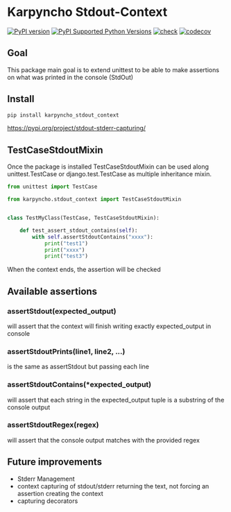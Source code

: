 # Karpyncho Stdout-Context

[![PyPI version](https://badge.fury.io/py/karpyncho-stdout-context.svg)](https://badge.fury.io/py/karpyncho-stdout-context)
[![PyPI Supported Python Versions](https://img.shields.io/pypi/pyversions/karpyncho-stdout-context.svg)](https://pypi.python.org/pypi/karpyncho-stdout-context/)
[![check](https://github.com/tox-dev/tox-gh/actions/workflows/check.yml/badge.svg)](https://github.com/tox-dev/tox-gh/actions/workflows/check.yml)
[![codecov](https://codecov.io/gh/karpyncho/stdout-context/branch/main/graph/badge.svg?token=M4IT5AXE88)](https://codecov.io/gh/karpyncho/stdout-context)
## Goal

This package main goal is to extend unittest to be able to make assertions on what was printed in the console (StdOut) 

## Install

```sh
pip install karpyncho_stdout_context
```

https://pypi.org/project/stdout-stderr-capturing/

## TestCaseStdoutMixin

Once the package is installed TestCaseStdoutMixin can be used along unittest.TestCase or django.test.TestCase as multiple inheritance mixin.

```python
from unittest import TestCase

from karpyncho.stdout_context import TestCaseStdoutMixin


class TestMyClass(TestCase, TestCaseStdoutMixin):

    def test_assert_stdout_contains(self):
        with self.assertStdoutContains("xxxx"):
            print("test1")
            print("xxxx")
            print("test3")
```

When the context ends, the assertion will be checked

## Available assertions

### assertStdout(expected_output)

will assert that the context will finish writing exactly expected_output in console 

### assertStdoutPrints(line1, line2, ...)

is the same as assertStdout but passing each line 

### assertStdoutContains(*expected_output)

will assert that each string in the expected_output tuple is a substring of the console output

### assertStdoutRegex(regex)

will assert that the console output matches with the provided regex

## Future improvements

 * Stderr Management
 * context capturing of stdout/stderr returning the text, not forcing an assertion creating the context
 * capturing decorators
